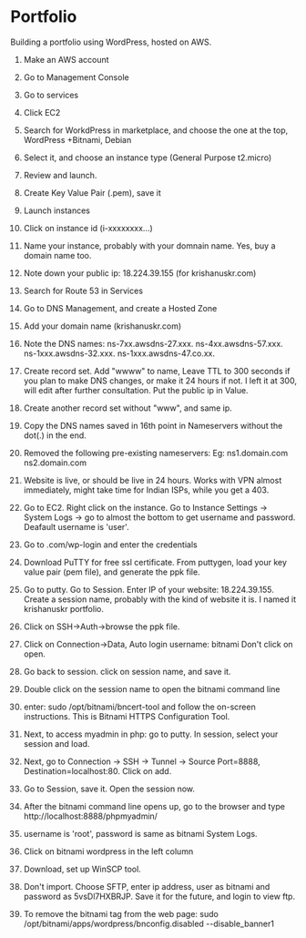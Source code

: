 # Portfolio
Building a portfolio using WordPress, hosted on AWS.

1. Make an AWS account
2. Go to Management Console
3. Go to services
4. Click EC2
5. Search for WorkdPress in marketplace, and choose the one at the top, WordPress +Bitnami, Debian

6. Select it, and choose an instance type (General Purpose t2.micro)
7. Review and launch.
8. Create Key Value Pair (.pem), save it
9. Launch instances
10. Click on instance id (i-xxxxxxxx...)

11. Name your instance, probably with your domnain name. Yes, buy a domain name too.
12. Note down your public ip: 18.224.39.155 (for krishanuskr.com)
13. Search for Route 53 in Services
14. Go to DNS Management, and create a Hosted Zone
15. Add your domain name (krishanuskr.com)

16. Note the DNS names: 
	ns-7xx.awsdns-27.xxx.
	ns-4xx.awsdns-57.xxx.
	ns-1xxx.awsdns-32.xxx.
	ns-1xxx.awsdns-47.co.xx.
  
17. Create record set. Add "wwww" to name, Leave TTL to 300 seconds if you plan to make DNS changes, or make it 24 hours if not. I left it at 300, will edit after further consultation. Put the public ip in Value.
18. Create another record set without "www", and same ip.
19. Copy the DNS names saved in 16th point in Nameservers without the dot(.) in the end.
20. Removed the following pre-existing nameservers:
    Eg: ns1.domain.com
    	  ns2.domain.com

21. Website is live, or should be live in 24 hours. Works with VPN almost immediately, might take time for Indian ISPs, while you get a     403.
22. Go to EC2. Right click on the instance. Go to Instance Settings -> System Logs -> go to almost the bottom to get username and           password. 
	  Deafault username is 'user'.
23. Go to <yourdomain>.com/wp-login and enter the credentials
24. Download PuTTY for free ssl certificate. From puttygen, load your key value pair (pem file), and generate the ppk file.
25. Go to putty. Go to Session. Enter IP of your website: 18.224.39.155. Create a session name, probably with the kind of website it is.     I named it krishanuskr portfolio.  
  
26. Click on SSH->Auth->browse the ppk file.
27. Click on Connection->Data, Auto login username: bitnami Don't click on open.
28. Go back to session. click on session name, and save it.
29. Double click on the session name to open the bitnami command line
30. enter: sudo /opt/bitnami/bncert-tool and follow the on-screen instructions. This is Bitnami HTTPS Configuration Tool.

31. Next, to access myadmin in php: go to putty. In session, select your session and load. 
32. Next, go to Connection -> SSH -> Tunnel -> Source Port=8888, Destination=localhost:80. Click on add.
33. Go to Session, save it. Open the session now.
34. After the bitnami command line opens up, go to the browser and type http://localhost:8888/phpmyadmin/
35. username is 'root', password is same as bitnami System Logs.

36. Click on bitnami wordpress in the left column
37. Download, set up WinSCP tool.
38. Don't import. Choose SFTP, enter ip address, user as bitnami and password as 5vsDl7HXBRJP. Save it for the future, and login to view     ftp.
39. To remove the bitnami tag from the web page:
    sudo /opt/bitnami/apps/wordpress/bnconfig.disabled --disable_banner1
